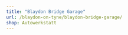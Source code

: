 ```yaml
---
title: "Blaydon Bridge Garage"
url: /blaydon-on-tyne/blaydon-bridge-garage/
shop: Autowerkstatt
---
```

